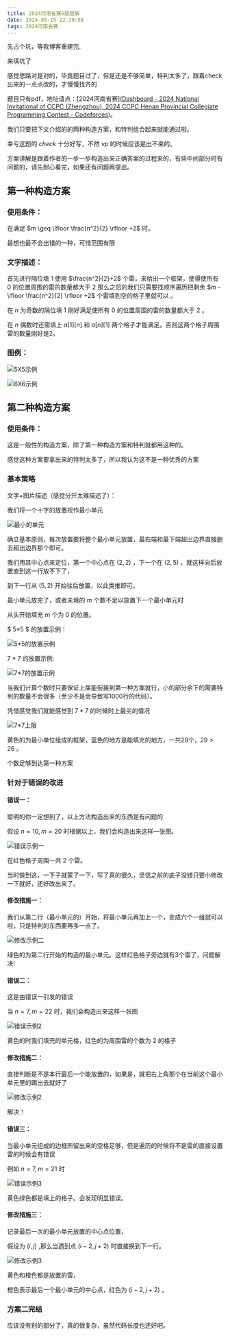 ```yaml
---
title: 2024河南省赛G题题解
date: 2024-05-15 22:29:58
tags: 2024河南省赛
---
```


先占个坑，等我博客重建完.

来填坑了

感觉思路对是对的，毕竟题目过了，但是还是不够简单，特判太多了，跟着check出来的一点点改的，才慢慢找齐的

题目只有pdf，地址请点：[2024河南省赛]([Dashboard - 2024 National Invitational of CCPC (Zhengzhou), 2024 CCPC Henan Provincial Collegiate Programming Contest - Codeforces](https://codeforces.com/gym/105158))。

我们只要把下文介绍的的两种构造方案，和特判组合起来就能通过啦。

幸亏这题的 $check$ 十分好写，不然 $vp$ 的时候应该是出不来的。

方案讲解是跟着作者的一步一步构造出来正确答案的过程来的，有些中间部分时有问题的，请先耐心看完，如果还有问题再提出。

## 第一种构造方案

### 使用条件：

在满足 $m \geq \lfloor \frac{n^2}{2} \rfloor +2$​ 时。

最想也最不会出错的一种，可惜范围有限

### 文字描述：

首先进行隔位填 $1$ 使用 $\frac{n^2}{2}+2$ 个雷，来给出一个框架，使得使所有 $0$ 的位置周围的雷的数量都大于 $2$ 那么之后的我们只需要找顺序遍历把剩余 $m - \lfloor \frac{n^2}{2} \rfloor +2$ 个雷填到空的格子里就可以 。

在 $n$ 为奇数的隔位填 $1$ 刚好满足使所有 $0$ 的位置周围的雷的数量都大于 $2$ 。

在 $n$ 偶数时还需填上 $a[1][n]$ 和 $a[n][1]$ 两个格子才能满足。否则这两个格子周围雷的数量刚好是2。

### 图例：

![5X5示例](/pic/方案一示例5X5.png)

![6X6示例](/pic/方案一示例6X6.png)

## 第二种构造方案

### 使用条件：

这是一般性的构造方案，除了第一种构造方案和特判就都用这种的。

感觉这种方案要拿出来的特判太多了，所以我认为这不是一种优秀的方案

### 基本策略

文字+图片描述（感觉分开太难描述了）：

我们将一个十字的放置视作最小单元

![最小的单元](/pic/最小单元.png)

确立基本原则，每次放置要将整个最小单元放置，最右端和最下端超出边界直接删去超出边界那个即可。

我们用其中心点来定位，第一个中心点在 $(2,2)$ ，下一个在 $(2,5)$ ，就这样向后放置直到这一行放不下了，

到下一行从 $(5,2)$ 开始往后放置，以此类推即可。

最小单元放完了，或者未填的 $m$ 个数不足以放置下一个最小单元时

从头开始填充 $m$ 个为 $0$​ 的位置。

$ 5*5 $ 的放置示例：

 ![5*5的放置示例](/pic/方案二5X5示例.png)

$7*7$ 的放置示例:

![7*7的放置示例](/pic/方案二7X7示例.png)

当我们计算个数时只要保证上届能衔接到第一种方案就行，小的部分余下的需要特判的数量不会很多（至少不是会导致写1000行的代码）。

凭借感觉我们就能感觉到 $7*7$ 的时候时上最劣的情况

![7*7上限](/pic/方案二可放置数量分析.png)

黄色的为最小单位组成的框架，蓝色的地方是能填充的地方，一共29个，$29 > 26$ 。

个数足够到达第一种方案

### 针对于错误的改进

#### 错误一：

聪明的你一定想到了，以上方法构造出来的东西是有问题的

假设 $n=10,m=20$ 时根据以上，我们会构造出来这样一张图。

![错误示例一](/pic/方案二示例错误1.png)

在红色格子周围一共 $2$ 个雷。

当时做到这，一下子就蒙了一下，写了真的很久，坚信之前的底子没错只要小修改一下就好，还好改出来了。

#### 修改措施一：

我们从第二行（最小单元的）开始，将最小单元再加上一个，变成六个一组就可以啦，只是特判的东西要再多一点了。

![修改示例二](/pic/方案二示例修改1.png)

绿色的为第二行开始的构造的最小单元。这样红色格子旁边就有3个雷了，问题解决!

#### 错误二：

这是由错误一引发的错误

当 $n=7,m=22$ 时，我们会构造出来这样一张图

![错误示例2](/pic/错误示例2.png)

黄色的时我们填充的单元格，红色的为周围雷的个数为 $2$ 的格子

#### 修改措施二：

直接判断是不是本行最后一个能放置的，如果是，就把右上角那个在当前这个最小单元里的踢出去就好了

![修改示例2](/pic/修改示例2.png)

解决！

#### 错误三：

当最小单元组成的边框所留出来的空格足够，但是遍历的时候将不是雷的直接设置雷的时候会有错误

例如 $n=7 ,m=21$ 时

![错误示例3](/pic/错误示例3.png)

黄色绿色都是填上的格子。会发现明显错误。

#### 修改措施三：

记录最后一次的最小单元放置的中心点位置，

假设为 $(i,j)$ ,那么当遇到点 $(i-2,j+2)$ 时直接换到下一行。

![修改示例3](/pic/修改示例3.png)

黄色和橙色都是放置的雷，

橙色表示最后一个最小单元的中心点，红色为 $(i-2,j+2)$ 。

### 方案二完结

应该没有别的部分了，真的很复杂，虽然代码长度也还好吧。



